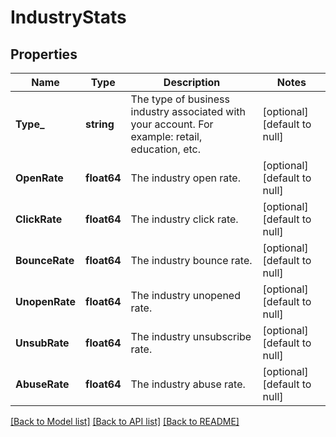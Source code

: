 # IndustryStats

## Properties
Name | Type | Description | Notes
------------ | ------------- | ------------- | -------------
**Type_** | **string** | The type of business industry associated with your account. For example: retail, education, etc. | [optional] [default to null]
**OpenRate** | **float64** | The industry open rate. | [optional] [default to null]
**ClickRate** | **float64** | The industry click rate. | [optional] [default to null]
**BounceRate** | **float64** | The industry bounce rate. | [optional] [default to null]
**UnopenRate** | **float64** | The industry unopened rate. | [optional] [default to null]
**UnsubRate** | **float64** | The industry unsubscribe rate. | [optional] [default to null]
**AbuseRate** | **float64** | The industry abuse rate. | [optional] [default to null]

[[Back to Model list]](../README.md#documentation-for-models) [[Back to API list]](../README.md#documentation-for-api-endpoints) [[Back to README]](../README.md)

